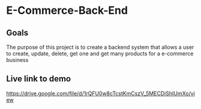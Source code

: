 # E-Commerce-Back-End

## Goals
The purpose of this project is to create a backend system that allows a user to create, update, delete, get one and get many products for a e-commerce business

## Live link to demo
https://drive.google.com/file/d/1rQFU0w8cTcstKmCszV_5MECDiShIUmXo/view